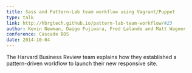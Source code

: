 ```yaml
---
title: Sass and Pattern-Lab team workflow using Vagrant/Puppet
type: talk
link: http://hbrgtech.github.io/pattern-lab-team-workflow/#23
author: Kevin Newman, Daigo Fujiwara, Fred Lalande and Matt Wagner
conference: Cascade BOS
date: 2014-10-04
---
```


The Harvard Business Review team explains how they established a pattern-driven workflow to launch their new responsive site.
